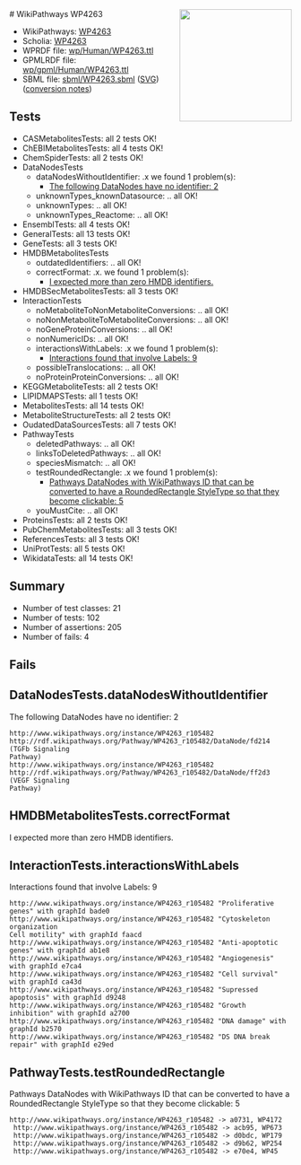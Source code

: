 <img style="float: right; width: 200px" src="../logo.png" />
# WikiPathways WP4263

* WikiPathways: [WP4263](https://identifiers.org/wikipathways:WP4263)
* Scholia: [WP4263](https://scholia.toolforge.org/wikipathways/WP4263)
* WPRDF file: [wp/Human/WP4263.ttl](../wp/Human/WP4263.ttl)
* GPMLRDF file: [wp/gpml/Human/WP4263.ttl](../wp/gpml/Human/WP4263.ttl)
* SBML file: [sbml/WP4263.sbml](../sbml/WP4263.sbml) ([SVG](../sbml/WP4263.svg)) ([conversion notes](../sbml/WP4263.txt))

## Tests
* CASMetabolitesTests: all 2 tests OK!
* ChEBIMetabolitesTests: all 4 tests OK!
* ChemSpiderTests: all 2 tests OK!
* DataNodesTests
    * dataNodesWithoutIdentifier: .x we found 1 problem(s):
        * [The following DataNodes have no identifier: 2](#d2d32fa1)
    * unknownTypes_knownDatasource: .. all OK!
    * unknownTypes: .. all OK!
    * unknownTypes_Reactome: .. all OK!
* EnsemblTests: all 4 tests OK!
* GeneralTests: all 13 tests OK!
* GeneTests: all 3 tests OK!
* HMDBMetabolitesTests
    * outdatedIdentifiers: .. all OK!
    * correctFormat: .x. we found 1 problem(s):
        * [I expected more than zero HMDB identifiers.](#ad154c1e)
* HMDBSecMetabolitesTests: all 3 tests OK!
* InteractionTests
    * noMetaboliteToNonMetaboliteConversions: .. all OK!
    * noNonMetaboliteToMetaboliteConversions: .. all OK!
    * noGeneProteinConversions: .. all OK!
    * nonNumericIDs: .. all OK!
    * interactionsWithLabels: .x we found 1 problem(s):
        * [Interactions found that involve Labels: 9](#630d2680)
    * possibleTranslocations: .. all OK!
    * noProteinProteinConversions: .. all OK!
* KEGGMetaboliteTests: all 2 tests OK!
* LIPIDMAPSTests: all 1 tests OK!
* MetabolitesTests: all 14 tests OK!
* MetaboliteStructureTests: all 2 tests OK!
* OudatedDataSourcesTests: all 7 tests OK!
* PathwayTests
    * deletedPathways: .. all OK!
    * linksToDeletedPathways: .. all OK!
    * speciesMismatch: .. all OK!
    * testRoundedRectangle: .x we found 1 problem(s):
        * [Pathways DataNodes with WikiPathways ID that can be converted to have a RoundedRectangle StyleType so that they become clickable: 5](#9fbad3cf)
    * youMustCite: .. all OK!
* ProteinsTests: all 2 tests OK!
* PubChemMetabolitesTests: all 3 tests OK!
* ReferencesTests: all 3 tests OK!
* UniProtTests: all 5 tests OK!
* WikidataTests: all 14 tests OK!


## Summary

* Number of test classes: 21
* Number of tests: 102
* Number of assertions: 205
* Number of fails: 4

## Fails

<a name="d2d32fa1" />

## DataNodesTests.dataNodesWithoutIdentifier

The following DataNodes have no identifier: 2
```
http://www.wikipathways.org/instance/WP4263_r105482 http://rdf.wikipathways.org/Pathway/WP4263_r105482/DataNode/fd214 (TGFb Signaling
Pathway)
http://www.wikipathways.org/instance/WP4263_r105482 http://rdf.wikipathways.org/Pathway/WP4263_r105482/DataNode/ff2d3 (VEGF Signaling
Pathway)
```

<a name="ad154c1e" />

## HMDBMetabolitesTests.correctFormat

I expected more than zero HMDB identifiers.
<a name="630d2680" />

## InteractionTests.interactionsWithLabels

Interactions found that involve Labels: 9
```
http://www.wikipathways.org/instance/WP4263_r105482 "Proliferative genes" with graphId bade0
http://www.wikipathways.org/instance/WP4263_r105482 "Cytoskeleton organization
Cell motility" with graphId faacd
http://www.wikipathways.org/instance/WP4263_r105482 "Anti-apoptotic 
genes" with graphId ab1e8
http://www.wikipathways.org/instance/WP4263_r105482 "Angiogenesis" with graphId e7ca4
http://www.wikipathways.org/instance/WP4263_r105482 "Cell survival" with graphId ca43d
http://www.wikipathways.org/instance/WP4263_r105482 "Supressed 
apoptosis" with graphId d9248
http://www.wikipathways.org/instance/WP4263_r105482 "Growth inhibition" with graphId a2700
http://www.wikipathways.org/instance/WP4263_r105482 "DNA damage" with graphId b2570
http://www.wikipathways.org/instance/WP4263_r105482 "DS DNA break repair" with graphId e29ed
```

<a name="9fbad3cf" />

## PathwayTests.testRoundedRectangle

Pathways DataNodes with WikiPathways ID that can be converted to have a RoundedRectangle StyleType so that they become clickable: 5
```
http://www.wikipathways.org/instance/WP4263_r105482 -> a0731, WP4172
 http://www.wikipathways.org/instance/WP4263_r105482 -> acb95, WP673
 http://www.wikipathways.org/instance/WP4263_r105482 -> d0bdc, WP179
 http://www.wikipathways.org/instance/WP4263_r105482 -> d9b62, WP254
 http://www.wikipathways.org/instance/WP4263_r105482 -> e70e4, WP45
 ```

